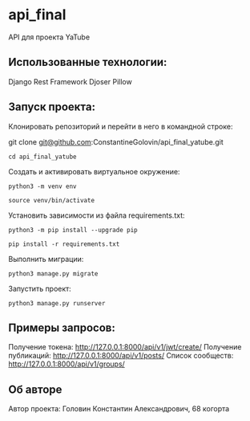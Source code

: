 # api_final
API для проекта YaTube


## Использованные технологии:

Django Rest Framework
Djoser
Pillow
  
## Запуск проекта:

Клонировать репозиторий и перейти в него в командной строке:

git clone git@github.com:ConstantineGolovin/api_final_yatube.git

```
cd api_final_yatube
```

Cоздать и активировать виртуальное окружение:

```
python3 -m venv env
```

```
source venv/bin/activate
```

Установить зависимости из файла requirements.txt:

```
python3 -m pip install --upgrade pip
```

```
pip install -r requirements.txt
```

Выполнить миграции:

```
python3 manage.py migrate
```

Запустить проект:

```
python3 manage.py runserver
```
## Примеры запросов:
Получение токена: http://127.0.0.1:8000/api/v1/jwt/create/
Получение публикаций: http://127.0.0.1:8000/api/v1/posts/
Список сообществ: http://127.0.0.1:8000/api/v1/groups/

## Об авторе
Автор проекта: Головин Константин Александрович, 68 когорта
